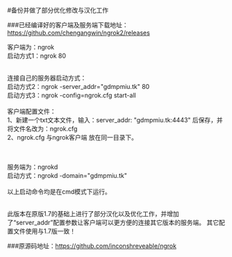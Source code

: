 #备份并做了部分优化修改与汉化工作

###已经编译好的客户端及服务端下载地址：</br>https://github.com/chengangwin/ngrok2/releases

客户端为：ngrok</br>
启动方式1：ngrok 80</br></br>

连接自己的服务器启动方式：</br>
启动方式2：ngrok -server_addr="gdmpmiu.tk" 80</br>
启动方式3：ngrok -config=ngrok.cfg start-all</br></br>
客户端配置文件：</br>
1、新建一个txt文本文件，输入：server_addr: "gdmpmiu.tk:4443" 后保存，并将文件名改为：ngrok.cfg</br>
2、ngrok.cfg 与ngrok客户端 放在同一目录下。</br></br></br>

服务端为：ngrokd</br>
启动方式：ngrokd -domain="gdmpmiu.tk"</br></br>
以上启动命令均是在cmd模式下运行。</br></br>

此版本在原版1.7的基础上进行了部分汉化以及优化工作，并增加了“server_addr”配置参数让客户端可以更方便的连接其它版本的服务端。
其它配置文件使用与1.7版一致！


###原源码地址：https://github.com/inconshreveable/ngrok
